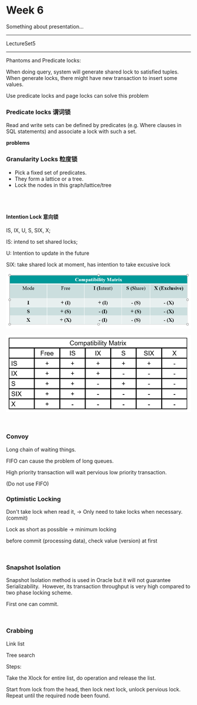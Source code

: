 # Week 6

Something about presentation...

----

LectureSet5

---

Phantoms and Predicate locks:

When doing query, system will generate shared lock to satisfied tuples. When generate locks, there might have new transaction to insert some values.

Use predicate locks and page locks can solve this problem



### Predicate locks  谓词锁

Read and write sets can be defined by predicates (e.g. Where clauses in SQL statements) and associate a lock with such a set.



**problems**



### Granularity Locks  粒度锁

* Pick a fixed set of predicates.
* They form a lattice or a tree.
* Lock the nodes in this graph/lattice/tree 

<br />

<br />

#### Intention Lock  意向锁

IS, IX, U, S, SIX, X;

IS: intend to set shared locks;

U: Intention to update in the future  

SIX: take shared lock at moment, has intention to take excusive lock

![](pic/week7_1.png)



![](pic/week7_2.png)

<br />



### Convoy

Long chain of waiting things.

FIFO can cause the problem of long queues. 

High priority transaction will wait pervious low priority transaction. 

(Do not use FIFO)



### Optimistic Locking

Don't take lock when read it, -> Only need to take locks when necessary. (commit)

Lock as short as possible -> minimum locking

before commit (processing data), check value (version) at first

<br />

### Snapshot Isolation

Snapshot Isolation method is used in Oracle but it will not guarantee Serializability.  However, its transaction throughput is very high compared to two phase locking scheme. 

First one can commit.

<br />

### Crabbing

Link list

Tree search

Steps:

Take the Xlock for entire list, do operation and release the list.

Start from lock from the head, then lock next lock, unlock pervious lock. Repeat until the required node been found.

